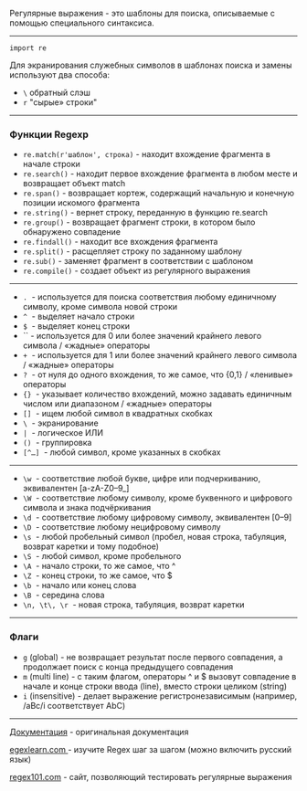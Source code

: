 Регулярные выражения - это шаблоны для поиска, описываемые с помощью специального синтаксиса.

____  

`import re`

Для экранирования служебных символов в шаблонах поиска и замены используют два способа:  

- `\` обратный слэш   
- `r` "сырые» строки"  

---

### Функции Regexp    

- `re.match(r'шаблон', строка)` - находит вхождение фрагмента в начале строки  
- `re.search()` - находит первое вхождение фрагмента в любом месте и возвращает объект match  
- `re.span()` - возвращает кортеж, содержащий начальную и конечную позиции искомого фрагмента  
- `re.string()` - вернет строку, переданную в функцию re.search  
- `re.group()` - возвращает фрагмент строки, в котором было обнаружено совпадение  
- `re.findall()` - находит все вхождения фрагмента  
- `re.split()` - расщепляет строку по заданному шаблону  
- `re.sub()` - заменяет фрагмент в соответствии с шаблоном  
- `re.compile()` - создает объект из регулярного выражения  

____  

- `.`  - используется для поиска соответствия любому единичному символу, кроме символа новой строки  
- `^`  - выделяет начало строки  
- `$`  - выделяет конец строки  
- `` - используется для 0 или более значений крайнего левого символа / «жадные» операторы  
- `+`  - используется для 1 или более значений крайнего левого символа / «жадные» операторы  
- `?`  - от нуля до одного вхождения, то же самое, что {0,1} / «ленивые» операторы  
- `{}`  - указывает количество вхождений, можно задавать единичным числом или диапазоном / «жадные» операторы  
- `[]`  - ищем любой символ в квадратных скобках  
- `\`  - экранирование  
- `|`  - логическое ИЛИ  
- `()`  - группировка  
- `[^…]`  - любой символ, кроме указанных в скобках  

____  

- `\w`  - соответствие любой букве, цифре или подчеркиванию, эквивалентен [a-zA-Z0–9_]  
- `\W`  - соответствие любому символу, кроме буквенного и цифрового символа и знака подчёркивания  
- `\d`  - соответствие любому цифровому символу, эквивалентен [0–9]  
- `\D`  - соответствие любому нецифровому символу  
- `\s`  - любой пробельный символ (пробел, новая строка, табуляция, возврат каретки и тому подобное)  
- `\S`  - любой символ, кроме пробельного  
- `\A`  - начало строки, то же самое, что ^  
- `\Z`  - конец строки, то же самое, что $  
- `\b`  - начало или конец слова  
- `\B`  - cередина слова  
- `\n, \t\, \r`  - новая строка, табуляция, возврат каретки  

____  

### Флаги  

- `g` (global) - не возвращает результат после первого совпадения, а продолжает поиск с конца предыдущего совпадения  
- `m` (multi line) - с таким флагом, операторы ^ и $ вызовут совпадение в начале и конце строки ввода (line), вместо строки целиком (string)  
- `i` (insensitive) - делает выражение регистронезависимым (например, /aBc/i соответствует AbC)  

____
[Документация](https://docs.python.org/3/library/re.html) - оригинальная документация    


[egexlearn.com ](https://regexlearn.com) - изучите Regex шаг за шагом (можно включить русский язык)  


[regex101.com](https://regex101.com/) - сайт, позволяющий тестировать регулярные выражения      


 

